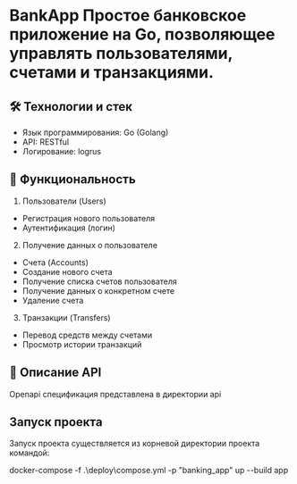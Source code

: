 # BankApp Простое банковское приложение на Go, позволяющее управлять пользователями, счетами и транзакциями. 

## 🛠 Технологии и стек 
- Язык программирования: Go (Golang) 
- API: RESTful 
- Логирование: logrus 

## 🚀 Функциональность 
1. Пользователи (Users) 
- Регистрация нового пользователя 
- Аутентификация (логин) 
2. Получение данных о пользователе 
- Счета (Accounts) 
- Создание нового счета 
- Получение списка счетов пользователя 
- Получение данных о конкретном счете 
- Удаление счета 
3. Транзакции (Transfers) 
- Перевод средств между счетами 
- Просмотр истории транзакций 

## 📌 Описание API 
Openapi спецификация представлена в директории api

## Запуск проекта
Запуск проекта существляется из корневой директории проекта командой:

docker-compose -f .\deploy\compose.yml -p "banking_app" up --build  app
